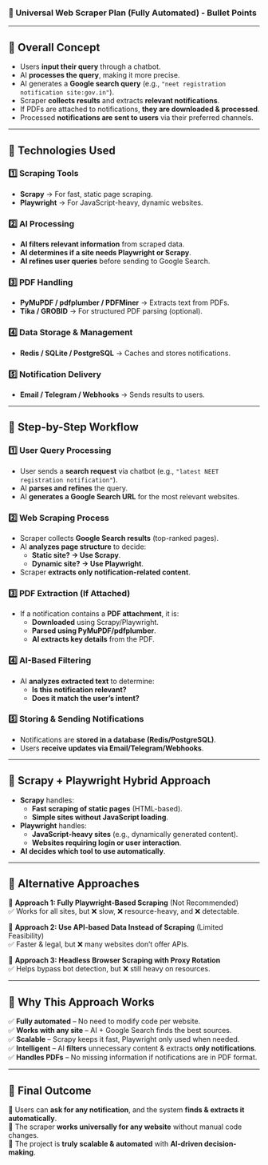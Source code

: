 ### **🚀 Universal Web Scraper Plan (Fully Automated) - Bullet Points**  

---

## **📌 Overall Concept**  
- Users **input their query** through a chatbot.  
- AI **processes the query**, making it more precise.  
- AI generates a **Google search query** (e.g., `"neet registration notification site:gov.in"`).  
- Scraper **collects results** and extracts **relevant notifications**.  
- If PDFs are attached to notifications, **they are downloaded & processed**.  
- Processed **notifications are sent to users** via their preferred channels.  

---

## **🔹 Technologies Used**  
### **1️⃣ Scraping Tools**
- **Scrapy** → For fast, static page scraping.  
- **Playwright** → For JavaScript-heavy, dynamic websites.  

### **2️⃣ AI Processing**
- **AI filters relevant information** from scraped data.  
- **AI determines if a site needs Playwright or Scrapy**.  
- **AI refines user queries** before sending to Google Search.  

### **3️⃣ PDF Handling**
- **PyMuPDF / pdfplumber / PDFMiner** → Extracts text from PDFs.  
- **Tika / GROBID** → For structured PDF parsing (optional).  

### **4️⃣ Data Storage & Management**
- **Redis / SQLite / PostgreSQL** → Caches and stores notifications.  

### **5️⃣ Notification Delivery**
- **Email / Telegram / Webhooks** → Sends results to users.  

---

## **🔹 Step-by-Step Workflow**
### **1️⃣ User Query Processing**
- User sends a **search request** via chatbot (e.g., `"latest NEET registration notification"`).  
- AI **parses and refines** the query.  
- AI **generates a Google Search URL** for the most relevant websites.  

### **2️⃣ Web Scraping Process**
- Scraper collects **Google Search results** (top-ranked pages).  
- AI **analyzes page structure** to decide:  
  - **Static site? → Use Scrapy**.  
  - **Dynamic site? → Use Playwright**.  
- Scraper **extracts only notification-related content**.  

### **3️⃣ PDF Extraction (If Attached)**
- If a notification contains a **PDF attachment**, it is:  
  - **Downloaded** using Scrapy/Playwright.  
  - **Parsed using PyMuPDF/pdfplumber**.  
  - **AI extracts key details** from the PDF.  

### **4️⃣ AI-Based Filtering**
- AI **analyzes extracted text** to determine:  
  - **Is this notification relevant?**  
  - **Does it match the user’s intent?**  

### **5️⃣ Storing & Sending Notifications**
- Notifications are **stored in a database (Redis/PostgreSQL)**.  
- Users **receive updates via Email/Telegram/Webhooks**.  

---

## **🔹 Scrapy + Playwright Hybrid Approach**
- **Scrapy** handles:  
  - **Fast scraping of static pages** (HTML-based).  
  - **Simple sites without JavaScript loading**.  
- **Playwright** handles:  
  - **JavaScript-heavy sites** (e.g., dynamically generated content).  
  - **Websites requiring login or user interaction**.  
- **AI decides which tool to use automatically**.  

---

## **🔹 Alternative Approaches**
🔹 **Approach 1: Fully Playwright-Based Scraping** (Not Recommended)  
✅ Works for all sites, but ❌ slow, ❌ resource-heavy, and ❌ detectable.  

🔹 **Approach 2: Use API-based Data Instead of Scraping** (Limited Feasibility)  
✅ Faster & legal, but ❌ many websites don’t offer APIs.  

🔹 **Approach 3: Headless Browser Scraping with Proxy Rotation**  
✅ Helps bypass bot detection, but ❌ still heavy on resources.  

---

## **🔹 Why This Approach Works**
✅ **Fully automated** – No need to modify code per website.  
✅ **Works with any site** – AI + Google Search finds the best sources.  
✅ **Scalable** – Scrapy keeps it fast, Playwright only used when needed.  
✅ **Intelligent** – AI **filters** unnecessary content & extracts **only notifications**.  
✅ **Handles PDFs** – No missing information if notifications are in PDF format.  

---

## **🎯 Final Outcome**
🔹 Users can **ask for any notification**, and the system **finds & extracts it automatically**.  
🔹 The scraper **works universally for any website** without manual code changes.  
🔹 The project is **truly scalable & automated** with **AI-driven decision-making**.